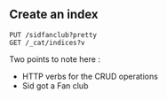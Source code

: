 ## Create an index
```
PUT /sidfanclub?pretty
GET /_cat/indices?v
```
Two points to note here :
- HTTP verbs for the CRUD operations
- Sid got a Fan club

## 